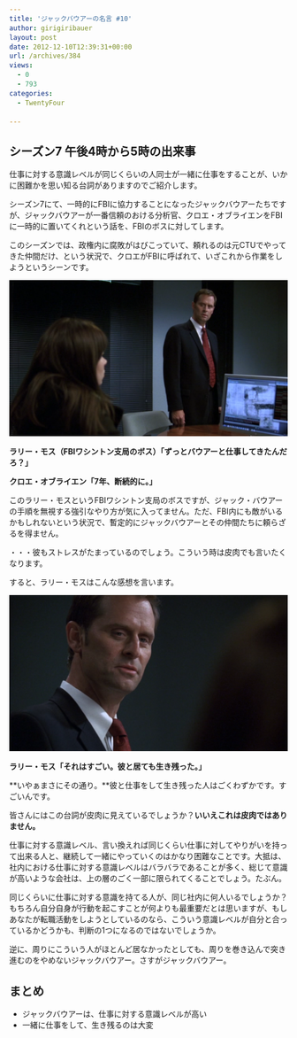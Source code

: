 ```yaml
---
title: 'ジャックバウアーの名言 #10'
author: girigiribauer
layout: post
date: 2012-12-10T12:39:31+00:00
url: /archives/384
views:
  - 0
  - 793
categories:
  - TwentyFour

---
```

## シーズン7 午後4時から5時の出来事

仕事に対する意識レベルが同じくらいの人同士が一緒に仕事をすることが、いかに困難かを思い知る台詞がありますのでご紹介します。

シーズン7にて、一時的にFBIに協力することになったジャックバウアーたちですが、ジャックバウアーが一番信頼のおける分析官、クロエ・オブライエンをFBIに一時的に置いてくれという話を、FBIのボスに対してします。

このシーズンでは、政権内に腐敗がはびこっていて、頼れるのは元CTUでやってきた仲間だけ、という状況で、クロエがFBIに呼ばれて、いざこれから作業をしようというシーンです。

![ラリー・モス（FBIワシントン支局のボス）「ずっとバウアーと仕事してきたんだろ？」][1]

**ラリー・モス（FBIワシントン支局のボス）「ずっとバウアーと仕事してきたんだろ？」**

**クロエ・オブライエン「7年、断続的に。」**

このラリー・モスというFBIワシントン支局のボスですが、ジャック・バウアーの手順を無視する強引なやり方が気に入ってません。ただ、FBI内にも敵がいるかもしれないという状況で、暫定的にジャックバウアーとその仲間たちに頼らざるを得ません。

・・・彼もストレスがたまっているのでしょう。こういう時は皮肉でも言いたくなります。

すると、ラリー・モスはこんな感想を言います。

![ラリー・モス「それはすごい。彼と居ても生き残った。」][2]

**ラリー・モス「それはすごい。彼と居ても生き残った。」**

**いやぁまさにその通り。**彼と仕事をして生き残った人はごくわずかです。すごいんです。

皆さんにはこの台詞が皮肉に見えているでしょうか？**いいえこれは皮肉ではありません。**

仕事に対する意識レベル、言い換えれば同じくらい仕事に対してやりがいを持って出来る人と、継続して一緒にやっていくのはかなり困難なことです。大抵は、社内における仕事に対する意識レベルはバラバラであることが多く、総じて意識が高いような会社は、上の層のごく一部に限られてくることでしょう。たぶん。

同じくらいに仕事に対する意識を持てる人が、同じ社内に何人いるでしょうか？もちろん自分自身が行動を起こすことが何よりも最重要だとは思いますが、もしあなたが転職活動をしようとしているのなら、こういう意識レベルが自分と合っているかどうかも、判断の1つになるのではないでしょうか。

逆に、周りにこういう人がほとんど居なかったとしても、周りを巻き込んで突き進むのをやめないジャックバウアー。さすがジャックバウアー。

## まとめ

  * ジャックバウアーは、仕事に対する意識レベルが高い
  * 一緒に仕事をして、生き残るのは大変

 [1]: /img/2012/12/24advent10-012.png
 [2]: /img/2012/12/24advent10-022.png


